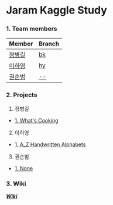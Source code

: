# Jaram Kaggle Study

### 1. Team members
| Member | Branch |
|---|---|
|[정병길](https://github.com/ByeongGil-Jung) |[bk](https://github.com/Jaram2019/Kaggle-Study/tree/bk)|
|[이하영](https://github.com/hy-kiera) |[hy](https://github.com/Jaram2019/Kaggle-Study/tree/hy)|
|[권순범](https://github.com/RPF511) |[--](https://github.com/RPF511)|

### 2. Projects
1. 정병길
- [1. What's Cooking](https://www.kaggle.com/c/whats-cooking-kernels-only)
2. 이하영
- [1. A_Z Handwritten Alphabets](https://www.kaggle.com/sachinpatel21/az-handwritten-alphabets-in-csv-format)
3. 권순범
- [1. None](https://github.com/RPF511)

### 3. Wiki
[___Wiki___](https://github.com/Jaram2019/Kaggle-Study/wiki)
